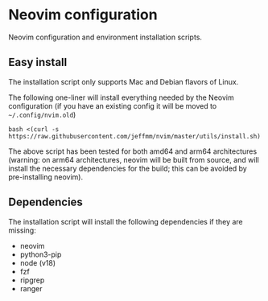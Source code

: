 # Neovim configuration

Neovim configuration and environment installation scripts.

## Easy install

The installation script only supports Mac and Debian flavors of Linux.

The following one-liner will install everything needed by the Neovim configuration (if you have an existing config it will be moved to `~/.config/nvim.old`)

```
bash <(curl -s https://raw.githubusercontent.com/jeffmm/nvim/master/utils/install.sh)
```

The above script has been tested for both amd64 and arm64 architectures (warning: on arm64 architectures, neovim will be built from source, and will install the necessary dependencies for the build; this can be avoided by pre-installing neovim).

## Dependencies

The installation script will install the following dependencies if they are missing:

- neovim
- python3-pip
- node (v18)
- fzf
- ripgrep
- ranger
